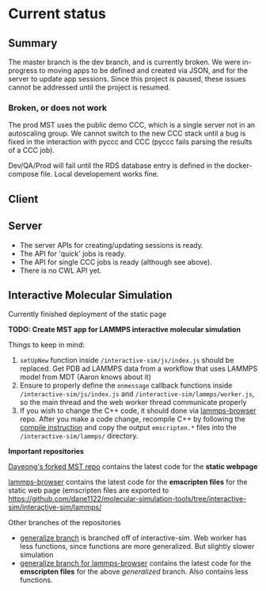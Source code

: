 # Current status

## Summary

The master branch is the dev branch, and is currently broken. We were in-progress to moving apps to be defined and created via JSON, and for the server to update app sessions. Since this project is paused, these issues cannot be addressed until the project is resumed.

### Broken, or does not work

The prod MST uses the public demo CCC, which is a single server not in an autoscaling group. We cannot switch to the new CCC stack until a bug is fixed in the interaction with pyccc and CCC (pyccc fails parsing the results of a CCC job).

Dev/QA/Prod will fail until the RDS database entry is defined in the docker-compose file. Local developement works fine.


## Client

## Server

 - The server APIs for creating/updating sessions is ready.
 - The API for 'quick' jobs is ready.
 - The API for single CCC jobs is ready (although see above).
 - There is no CWL API yet.
 
## Interactive Molecular Simulation

Currently finished deployment of the static page

**TODO: Create MST app for LAMMPS interactive molecular simulation**

Things to keep in mind:

1. `setUpNew` function inside `/interactive-sim/js/index.js` should be replaced. Get PDB ad LAMMPS data from a workflow that uses LAMMPS model from MDT (Aaron knows about it)
2. Ensure to properly define the `onmessage` callback functions inside `/interactive-sim/js/index.js` and `/interactive-sim/lammps/worker.js`, so the main thread and the web worker thread communicate properly 
3. If you wish to change the C++ code, it should done via [lammps-browser](https://git.autodesk.com/t-leeday/lammps-browser) repo. After you make a code change, recompile C++ by following the [compile instruction](https://git.autodesk.com/t-leeday/lammps-browser/blob/master/browser/README.md) and copy the output `emscripten.*` files into the `/interactive-sim/lammps/` directory.

 
**Important repositories**

[Dayeong's forked MST repo](https://github.com/dane1122/molecular-simulation-tools/tree/interactive-sim) contains the latest code for the **static webpage**

[lammps-browser](https://git.autodesk.com/t-leeday/lammps-browser) contains the latest code for the **emscripten files** for the static web page (emscripten files are exported to https://github.com/dane1122/molecular-simulation-tools/tree/interactive-sim/interactive-sim/lammps/ 

Other branches of the repositories

 - [generalize branch](https://github.com/dane1122/molecular-simulation-tools/tree/generalize) is branched off of interactive-sim. Web worker has less functions, since functions are more generalized. But slightly slower simulation
 - [generalize branch for lammps-browser](https://git.autodesk.com/t-leeday/lammps-browser/tree/generalize) contains the latest code for the **emscripten files** for the above _generalized_ branch. Also contains less functions.
